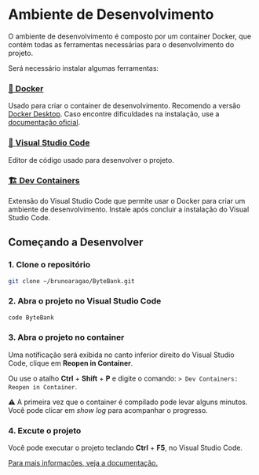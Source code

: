 # Ambiente de Desenvolvimento

O ambiente de desenvolvimento é composto por um container Docker, que contém todas as ferramentas necessárias para o desenvolvimento do projeto.

Será necessário instalar algumas ferramentas:

### [🐳 Docker](https://www.docker.com/)

Usado para criar o container de desenvolvimento.
Recomendo a versão [Docker Desktop](https://www.docker.com/products/docker-desktop/).
Caso encontre dificuldades na instalação, use a [documentação oficial](https://docs.docker.com/desktop/).

### [📄 Visual Studio Code](https://marketplace.visualstudio.com/items?itemName=ms-vscode-remote.remote-containers)

Editor de código usado para desenvolver o projeto.

### [🏗️ Dev Containers](https://marketplace.visualstudio.com/items?itemName=ms-vscode-remote.remote-containers)

Extensão do Visual Studio Code que permite usar o Docker para criar um ambiente de desenvolvimento.
Instale após concluir a instalação do Visual Studio Code.

## Começando a Desenvolver

### 1. Clone o repositório

```sh
git clone ~/brunoaragao/ByteBank.git
```

### 2. Abra o projeto no Visual Studio Code

```sh
code ByteBank
```

### 3. Abra o projeto no container

Uma notificação será exibida no canto inferior direito do Visual Studio Code, clique em **Reopen in Container**.

Ou use o atalho **Ctrl** + **Shift** + **P** e digite o comando: `> Dev Containers: Reopen in Container`.

⚠️ A primeira vez que o container é compilado pode levar alguns minutos.
Você pode clicar em *show log* para acompanhar o progresso.

### 4. Excute o projeto


Você pode executar o projeto teclando **Ctrl** + **F5**, no Visual Studio Code.

[Para mais informações, veja a documentação.](./rodando-o-projeto.md)
